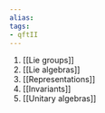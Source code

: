 ```yaml
---
alias:
tags:
- qftII
---
```

1. [[Lie groups]]
2. [[Lie algebras]]
3. [[Representations]]
4. [[Invariants]]
5. [[Unitary algebras]]